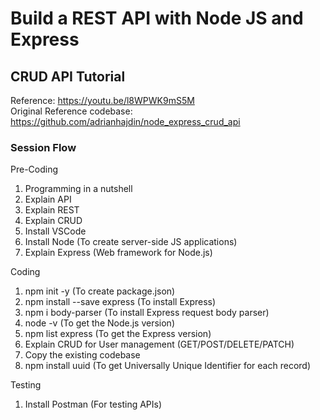 # Build a REST API with Node JS and Express
## CRUD API Tutorial

Reference: https://youtu.be/l8WPWK9mS5M <br/>
Original Reference codebase: https://github.com/adrianhajdin/node_express_crud_api

### Session Flow
Pre-Coding
1. Programming in a nutshell
2. Explain API
3. Explain REST
4. Explain CRUD
5. Install VSCode
6. Install Node (To create server-side JS applications)
7. Explain Express (Web framework for Node.js)

Coding
1. npm init -y (To create package.json)
2. npm install --save express (To install Express)
3. npm i body-parser (To install Express request body parser)
4. node -v (To get the Node.js version)
6. npm list express (To get the Express version)
7. Explain CRUD for User management (GET/POST/DELETE/PATCH)
8. Copy the existing codebase
9. npm install uuid (To get Universally Unique Identifier for each record)

Testing 
1. Install Postman (For testing APIs)
